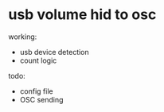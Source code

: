 # usb volume hid to osc

working:

* usb device detection
* count logic

todo:
* config file
* OSC sending